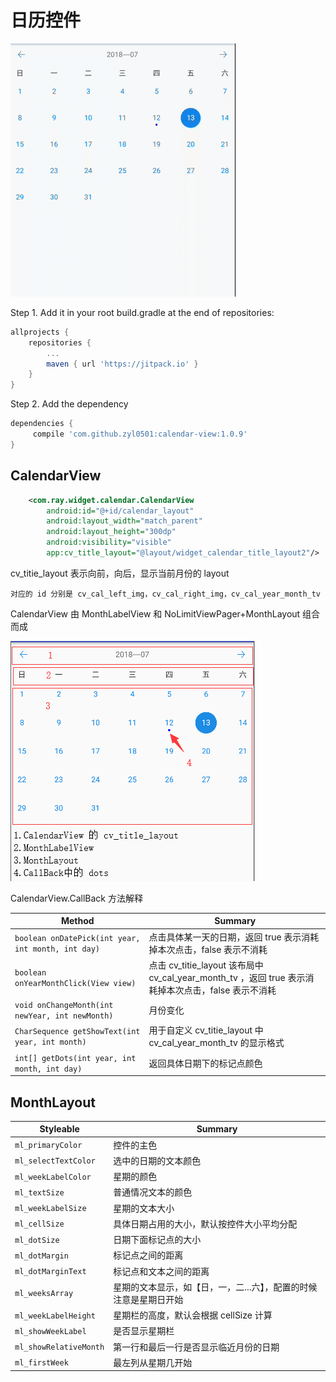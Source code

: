 # 日历控件

<img src="https://github.com/zyl0501/calendar-view/blob/master/preview/preview.gif"> 

Step 1. Add it in your root build.gradle at the end of repositories:
``` gradle
allprojects {
	repositories {
		...
		maven { url 'https://jitpack.io' }
	}
}
```

Step 2. Add the dependency
``` gradle
dependencies {
	 compile 'com.github.zyl0501:calendar-view:1.0.9'
}
```

## CalendarView
```xml
    <com.ray.widget.calendar.CalendarView
        android:id="@+id/calendar_layout"
        android:layout_width="match_parent"
        android:layout_height="300dp"
        android:visibility="visible"
        app:cv_title_layout="@layout/widget_calendar_title_layout2"/>
```
cv_titie_layout 表示向前，向后，显示当前月份的 layout

	对应的 id 分别是 cv_cal_left_img，cv_cal_right_img，cv_cal_year_month_tv

CalendarView 由 MonthLabelView 和 NoLimitViewPager+MonthLayout 组合而成

<img src="https://github.com/zyl0501/calendar-view/blob/master/preview/1.png"> 

CalendarView.CallBack 方法解释

Method | Summary
--- | ---
`boolean onDatePick(int year, int month, int day)` | 点击具体某一天的日期，返回 true 表示消耗掉本次点击，false 表示不消耗
`boolean onYearMonthClick(View view)` | 点击 cv_titie_layout 该布局中 cv_cal_year_month_tv ，返回 true 表示消耗掉本次点击，false 表示不消耗
`void onChangeMonth(int newYear, int newMonth)` | 月份变化
`CharSequence getShowText(int year, int month)` | 用于自定义 cv_titie_layout 中 cv_cal_year_month_tv 的显示格式
`int[] getDots(int year, int month, int day)` | 返回具体日期下的标记点颜色


## MonthLayout

Styleable | Summary
--- | ---
`ml_primaryColor` | 控件的主色
`ml_selectTextColor` | 选中的日期的文本颜色
`ml_weekLabelColor` | 星期的颜色
`ml_textSize` | 普通情况文本的颜色
`ml_weekLabelSize` | 星期的文本大小
`ml_cellSize` | 具体日期占用的大小，默认按控件大小平均分配
`ml_dotSize` | 日期下面标记点的大小
`ml_dotMargin` | 标记点之间的距离
`ml_dotMarginText` | 标记点和文本之间的距离
`ml_weeksArray` | 星期的文本显示，如【日，一，二...六】，配置的时候注意是星期日开始
`ml_weekLabelHeight` | 星期栏的高度，默认会根据 cellSize 计算
`ml_showWeekLabel` | 是否显示星期栏
`ml_showRelativeMonth` | 第一行和最后一行是否显示临近月份的日期
`ml_firstWeek` | 最左列从星期几开始
